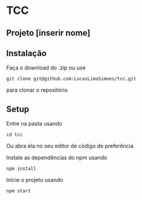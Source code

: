 # TCC
## Projeto [inserir nome]

## Instalação

Faça o download do .zip ou use
```shell
git clone git@github.com:LucasLimaSimoes/tcc.git
```
para clonar o repositório

## Setup

Entre na pasta usando
```shell
cd tcc
```
Ou abra ela no seu editor de código de preferência

Instale as dependências do npm usando
```shell
npm install
```

Inicie o projeto usando
```shell
npm start
```